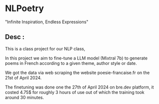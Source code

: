 # NLPoetry
"Infinite Inspiration, Endless Expressions"

## Desc :
This is a class project for our NLP class, 

In this project we aim to fine-tune a LLM model (Mixtral 7b) to generate poems in French according to a given theme, author style or date.

We got the data via web scraping the website poesie-francaise.fr on the 21st of April 2024.

The finetuning was done one the 27th of April 2024 on bre.dev platform, it costed 4.75$ for roughly 3 hours of use out of which the training took around 30 minutes.
